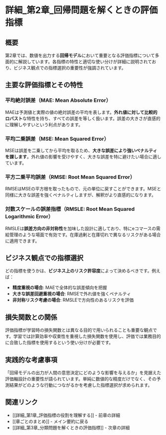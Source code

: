 # 詳細_第2章_回帰問題を解くときの評価指標

## 概要

第2章では、数値を出力する**回帰モデル**において重要となる評価指標について多面的に解説しています。各指標の特性と適切な使い分けが詳細に説明されており、ビジネス観点での指標選択の重要性が強調されています。

## 主要な評価指標とその特性

### 平均絶対誤差（MAE: Mean Absolute Error）

MAEは予測値と実際の値の絶対誤差の平均を表します。**外れ値に対して比較的ロバスト**な特性を持ち、すべての誤差を等しく扱います。誤差の大きさが直感的に理解しやすいという利点があります。

### 平均二乗誤差（MSE: Mean Squared Error）

MSEは誤差を二乗してから平均を取るため、**大きな誤差により強いペナルティを課します**。外れ値の影響を受けやすく、大きな誤差を特に避けたい場合に適しています。

### 平方二乗平均誤差（RMSE: Root Mean Squared Error）

RMSEはMSEの平方根を取ったもので、元の単位に戻すことができます。MSEと同様に大きな誤差を強くペナルティしますが、解釈がより直感的になります。

### 対数スケールの誤差指標（RMSLE: Root Mean Squared Logarithmic Error）

RMSLEは**誤差方向の非対称性**を加味した設計に適しており、特にeコマースの需給管理のような場面で有効です。在庫過剰と在庫切れで異なるリスクがある場合に適用できます。

## ビジネス観点での指標選択

どの指標を使うかは、**ビジネス上のリスク許容度**によって決めるべきです。例えば：

- **精度重視の場合**: MAEで全体的な誤差傾向を把握
- **大きな誤差回避重視の場合**: RMSEで外れ値を強くペナルティ
- **非対称リスク考慮の場合**: RMSLEで方向性のあるリスクを評価

## 損失関数との関係

評価指標が学習時の損失関数とは異なる目的で用いられることも重要な観点です。学習では計算効率や収束性を重視した損失関数を使用し、評価では業務目的に合致した指標を使用するという使い分けが必要です。

## 実践的な考慮事項

「回帰モデルの出力が人間の意思決定にどのような影響を与えるか」を見据えた評価軸設計の重要性が語られています。単純に数値的な精度だけでなく、その予測結果がどのような行動につながるかを考慮した指標選択が求められます。

## 関連リンク

- [[詳細_第1章_評価指標の役割を理解する]] - 前章の詳細
- [[章ごとのまとめ]] - メイン要約に戻る
- [[詳細_第3章_分類問題を解くときの評価指標]] - 次章の詳細
